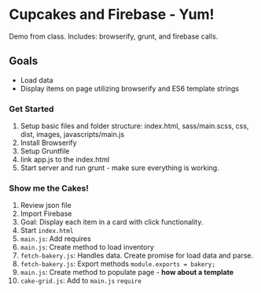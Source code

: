 # Cupcakes and Firebase - Yum!
Demo from class. Includes: browserify, grunt, and firebase calls.

## Goals
* Load data
* Display items on page utilizing browserify and ES6 template strings


### Get Started
1. Setup basic files and folder structure: index.html, sass/main.scss, css, dist, images, javascripts/main.js
2. Install Browserify
3. Setup Gruntfile
4. link app.js to the index.html
4. Start server and run grunt - make sure everything is working.


### Show me the Cakes!
1. Review json file
1. Import Firebase
1. Goal: Display each item in a card with click functionality.
1. Start `index.html`
1. `main.js`: Add requires
1. `main.js`: Create method to load inventory
1. `fetch-bakery.js`: Handles data. Create promise for load data and parse.
1. `fetch-bakery.js`: Export methods `module.exports = bakery;`
1. `main.js`: Create method to populate page - **how about a template**
1. `cake-grid.js`: Add to `main.js` `require`
